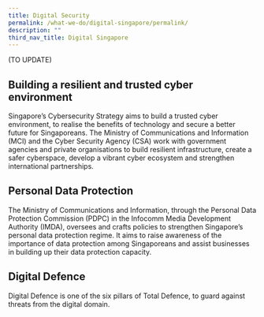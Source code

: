 ```yaml
---
title: Digital Security
permalink: /what-we-do/digital-singapore/permalink/
description: ""
third_nav_title: Digital Singapore
---
```

(TO UPDATE)

Building a resilient and trusted cyber environment
--------------------------------------------------

Singapore’s Cybersecurity Strategy aims to build a trusted cyber environment, to realise the benefits of technology and secure a better future for Singaporeans. The Ministry of Communications and Information (MCI) and the Cyber Security Agency (CSA) work with government agencies and private organisations to build resilient infrastructure, create a safer cyberspace, develop a vibrant cyber ecosystem and strengthen international partnerships.

Personal Data Protection
------------------------

The Ministry of Communications and Information, through the Personal Data Protection Commission (PDPC) in the Infocomm Media Development Authority (IMDA), oversees and crafts policies to strengthen Singapore’s personal data protection regime. It aims to raise awareness of the importance of data protection among Singaporeans and assist businesses in building up their data protection capacity.

Digital Defence
---------------

Digital Defence is one of the six pillars of Total Defence, to guard against threats from the digital domain.
